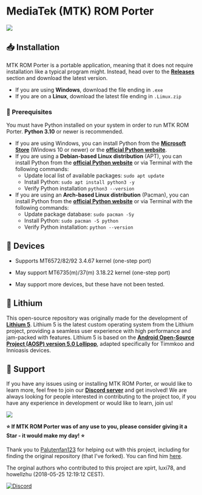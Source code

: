 # MediaTek (MTK) ROM Porter

[<img src="https://github.com/user-attachments/assets/9a97cd0d-39f7-45d0-a56b-7e44221b8e87">](https://discord.gg/3zbfaTNN7V)

## 📥 Installation

MTK ROM Porter is a portable application, meaning that it does not require installation like a typical program might. Instead, head over to the **[Releases](https://github.com/NoahDomingues/MTK-ROM-Porter/releases)** section and download the latest version.

- If you are using **Windows**, download the file ending in `.exe`
- If you are on a **Linux**, download the latest file ending in `.Limux.zip`

### 🔑 Prerequisites

You must have Python installed on your system in order to run MTK ROM Porter. **Python 3.10** or newer is recommended.

- If you are using Windows, you can install Python from the **[Microsoft Store](https://apps.microsoft.com/detail/9nrwmjp3717k?launch=true&mode=full&hl=en-US&gl=GB)** (Windows 10 or newer) or the **[official Python website](https://www.python.org/downloads/)**.
- If you are using a **Debian-based Linux distribution** (APT), you can install Python from the **[official Python website](https://www.python.org/downloads/)** or via Terminal with the following commands:
  - Update local list of available packages: `sudo apt update`
  - Install Python: `sudo apt install python3 -y`
  - Verify Python installation `python3 --version`
- If you are using an **Arch-based Linux distribution** (Pacman), you can install Python from the **[official Python website](https://www.python.org/downloads/)** or via Terminal with the following commands:
  - Update package database: `sudo pacman -Sy`
  - Install Python: `sudo pacman -S python`
  - Verify Python installation: `python --version`

## 📱 Devices

- Supports MT6572/82/92 3.4.67 kernel (one-step port)

- May support MT6735(m)/37(m) 3.18.22 kernel (one-step port)

- May support more devices, but these have not been tested.

## 🧪 Lithium

This open-source repository was originally made for the development of **[Lithium 5](https://lithium.timmkoo.de)**. Lithium 5 is the latest custom operating system from the Lithium project, providing a seamless user experience with high performance and jam-packed with features. Lithium 5 is based on the **[Android Open-Source Project (AOSP) version 5.0 Lollipop](https://developer.android.com/about/versions/lollipop)**, adapted specifically for Timmkoo and Innioasis devices.

## 🤝 Support

If you have any issues using or installing MTK ROM Porter, or would like to learn more, feel free to join our **[Discord server](https://discord.gg/3zbfaTNN7V)** and get involved! We are always looking for people interested in contributing to the project too, if you have any experience in development or would like to learn, join us!

[<img src="https://github.com/user-attachments/assets/f61046f5-1dc5-4b0c-87f8-4a94d6cbac96">](https://discord.gg/3zbfaTNN7V)

**⭐ If MTK ROM Porter was of any use to you, please consider giving it a Star - it would make my day! ⭐**

Thank you to [Palutenfan123](https://github.com/timmkoo) for helping out with this project, including for finding the original repository (that I've forked). You can find him [here](https://github.com/timmkoo).

The orginal authors who contributed to this project are xpirt, luxi78, and howellzhu (2018-05-25 12:19:12 CEST).

[![Discord](https://img.shields.io/badge/Discord-%235865F2.svg?style=for-the-badge&logo=discord&logoColor=white)](https://discord.gg/3zbfaTNN7V)
